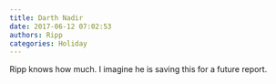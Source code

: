 ```yaml
---
title: Darth Nadir
date: 2017-06-12 07:02:53
authors: Ripp
categories: Holiday
---
```


 Ripp knows how much. I imagine he is saving this for a future report.